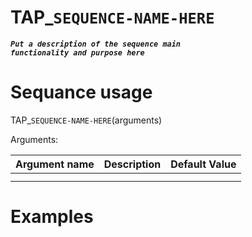 # TAP_<code>SEQUENCE-NAME-HERE</code>

***<code>Put a description of the sequence main functionality and purpose here</code>***

# Sequance usage

TAP_<code>SEQUENCE-NAME-HERE</code>(arguments)

Arguments:

| Argument name | Description | Default Value |
| ------------- | ----------- | ------------- |
| | | |
| | | |

# Examples




